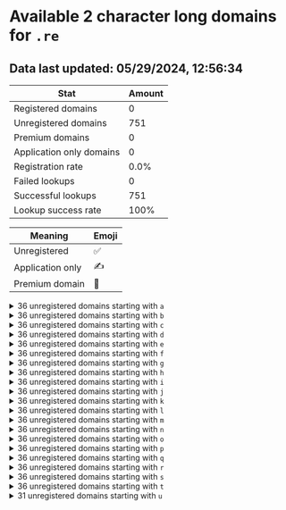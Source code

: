 # Available 2 character long domains for `.re`

## Data last updated: 05/29/2024, 12:56:34

|Stat|Amount|
|--|--|
|Registered domains|0|
|Unregistered domains|751|
|Premium domains|0|
|Application only domains|0|
|Registration rate|0.0%|
|Failed lookups|0|
|Successful lookups|751|
|Lookup success rate|100%|


|Meaning|Emoji|
|--|--|
|Unregistered|:white_check_mark:|
|Application only|:writing_hand:|
|Premium domain|:gem:|

<details>
<summary>36 unregistered domains starting with <bold><code>a</code></bold></summary>

|Type|Domain|
|--|--|
|:white_check_mark:|`a0.re`|
|:white_check_mark:|`a1.re`|
|:white_check_mark:|`a2.re`|
|:white_check_mark:|`a3.re`|
|:white_check_mark:|`a4.re`|
|:white_check_mark:|`a5.re`|
|:white_check_mark:|`a6.re`|
|:white_check_mark:|`a7.re`|
|:white_check_mark:|`a8.re`|
|:white_check_mark:|`a9.re`|
|:white_check_mark:|`aa.re`|
|:white_check_mark:|`ab.re`|
|:white_check_mark:|`ac.re`|
|:white_check_mark:|`ad.re`|
|:white_check_mark:|`ae.re`|
|:white_check_mark:|`af.re`|
|:white_check_mark:|`ag.re`|
|:white_check_mark:|`ah.re`|
|:white_check_mark:|`ai.re`|
|:white_check_mark:|`aj.re`|
|:white_check_mark:|`ak.re`|
|:white_check_mark:|`al.re`|
|:white_check_mark:|`am.re`|
|:white_check_mark:|`an.re`|
|:white_check_mark:|`ao.re`|
|:white_check_mark:|`ap.re`|
|:white_check_mark:|`aq.re`|
|:white_check_mark:|`ar.re`|
|:white_check_mark:|`as.re`|
|:white_check_mark:|`at.re`|
|:white_check_mark:|`au.re`|
|:white_check_mark:|`av.re`|
|:white_check_mark:|`aw.re`|
|:white_check_mark:|`ax.re`|
|:white_check_mark:|`ay.re`|
|:white_check_mark:|`az.re`|
</details>
<details>
<summary>36 unregistered domains starting with <bold><code>b</code></bold></summary>

|Type|Domain|
|--|--|
|:white_check_mark:|`b0.re`|
|:white_check_mark:|`b1.re`|
|:white_check_mark:|`b2.re`|
|:white_check_mark:|`b3.re`|
|:white_check_mark:|`b4.re`|
|:white_check_mark:|`b5.re`|
|:white_check_mark:|`b6.re`|
|:white_check_mark:|`b7.re`|
|:white_check_mark:|`b8.re`|
|:white_check_mark:|`b9.re`|
|:white_check_mark:|`ba.re`|
|:white_check_mark:|`bb.re`|
|:white_check_mark:|`bc.re`|
|:white_check_mark:|`bd.re`|
|:white_check_mark:|`be.re`|
|:white_check_mark:|`bf.re`|
|:white_check_mark:|`bg.re`|
|:white_check_mark:|`bh.re`|
|:white_check_mark:|`bi.re`|
|:white_check_mark:|`bj.re`|
|:white_check_mark:|`bk.re`|
|:white_check_mark:|`bl.re`|
|:white_check_mark:|`bm.re`|
|:white_check_mark:|`bn.re`|
|:white_check_mark:|`bo.re`|
|:white_check_mark:|`bp.re`|
|:white_check_mark:|`bq.re`|
|:white_check_mark:|`br.re`|
|:white_check_mark:|`bs.re`|
|:white_check_mark:|`bt.re`|
|:white_check_mark:|`bu.re`|
|:white_check_mark:|`bv.re`|
|:white_check_mark:|`bw.re`|
|:white_check_mark:|`bx.re`|
|:white_check_mark:|`by.re`|
|:white_check_mark:|`bz.re`|
</details>
<details>
<summary>36 unregistered domains starting with <bold><code>c</code></bold></summary>

|Type|Domain|
|--|--|
|:white_check_mark:|`c0.re`|
|:white_check_mark:|`c1.re`|
|:white_check_mark:|`c2.re`|
|:white_check_mark:|`c3.re`|
|:white_check_mark:|`c4.re`|
|:white_check_mark:|`c5.re`|
|:white_check_mark:|`c6.re`|
|:white_check_mark:|`c7.re`|
|:white_check_mark:|`c8.re`|
|:white_check_mark:|`c9.re`|
|:white_check_mark:|`ca.re`|
|:white_check_mark:|`cb.re`|
|:white_check_mark:|`cc.re`|
|:white_check_mark:|`cd.re`|
|:white_check_mark:|`ce.re`|
|:white_check_mark:|`cf.re`|
|:white_check_mark:|`cg.re`|
|:white_check_mark:|`ch.re`|
|:white_check_mark:|`ci.re`|
|:white_check_mark:|`cj.re`|
|:white_check_mark:|`ck.re`|
|:white_check_mark:|`cl.re`|
|:white_check_mark:|`cm.re`|
|:white_check_mark:|`cn.re`|
|:white_check_mark:|`co.re`|
|:white_check_mark:|`cp.re`|
|:white_check_mark:|`cq.re`|
|:white_check_mark:|`cr.re`|
|:white_check_mark:|`cs.re`|
|:white_check_mark:|`ct.re`|
|:white_check_mark:|`cu.re`|
|:white_check_mark:|`cv.re`|
|:white_check_mark:|`cw.re`|
|:white_check_mark:|`cx.re`|
|:white_check_mark:|`cy.re`|
|:white_check_mark:|`cz.re`|
</details>
<details>
<summary>36 unregistered domains starting with <bold><code>d</code></bold></summary>

|Type|Domain|
|--|--|
|:white_check_mark:|`d0.re`|
|:white_check_mark:|`d1.re`|
|:white_check_mark:|`d2.re`|
|:white_check_mark:|`d3.re`|
|:white_check_mark:|`d4.re`|
|:white_check_mark:|`d5.re`|
|:white_check_mark:|`d6.re`|
|:white_check_mark:|`d7.re`|
|:white_check_mark:|`d8.re`|
|:white_check_mark:|`d9.re`|
|:white_check_mark:|`da.re`|
|:white_check_mark:|`db.re`|
|:white_check_mark:|`dc.re`|
|:white_check_mark:|`dd.re`|
|:white_check_mark:|`de.re`|
|:white_check_mark:|`df.re`|
|:white_check_mark:|`dg.re`|
|:white_check_mark:|`dh.re`|
|:white_check_mark:|`di.re`|
|:white_check_mark:|`dj.re`|
|:white_check_mark:|`dk.re`|
|:white_check_mark:|`dl.re`|
|:white_check_mark:|`dm.re`|
|:white_check_mark:|`dn.re`|
|:white_check_mark:|`do.re`|
|:white_check_mark:|`dp.re`|
|:white_check_mark:|`dq.re`|
|:white_check_mark:|`dr.re`|
|:white_check_mark:|`ds.re`|
|:white_check_mark:|`dt.re`|
|:white_check_mark:|`du.re`|
|:white_check_mark:|`dv.re`|
|:white_check_mark:|`dw.re`|
|:white_check_mark:|`dx.re`|
|:white_check_mark:|`dy.re`|
|:white_check_mark:|`dz.re`|
</details>
<details>
<summary>36 unregistered domains starting with <bold><code>e</code></bold></summary>

|Type|Domain|
|--|--|
|:white_check_mark:|`e0.re`|
|:white_check_mark:|`e1.re`|
|:white_check_mark:|`e2.re`|
|:white_check_mark:|`e3.re`|
|:white_check_mark:|`e4.re`|
|:white_check_mark:|`e5.re`|
|:white_check_mark:|`e6.re`|
|:white_check_mark:|`e7.re`|
|:white_check_mark:|`e8.re`|
|:white_check_mark:|`e9.re`|
|:white_check_mark:|`ea.re`|
|:white_check_mark:|`eb.re`|
|:white_check_mark:|`ec.re`|
|:white_check_mark:|`ed.re`|
|:white_check_mark:|`ee.re`|
|:white_check_mark:|`ef.re`|
|:white_check_mark:|`eg.re`|
|:white_check_mark:|`eh.re`|
|:white_check_mark:|`ei.re`|
|:white_check_mark:|`ej.re`|
|:white_check_mark:|`ek.re`|
|:white_check_mark:|`el.re`|
|:white_check_mark:|`em.re`|
|:white_check_mark:|`en.re`|
|:white_check_mark:|`eo.re`|
|:white_check_mark:|`ep.re`|
|:white_check_mark:|`eq.re`|
|:white_check_mark:|`er.re`|
|:white_check_mark:|`es.re`|
|:white_check_mark:|`et.re`|
|:white_check_mark:|`eu.re`|
|:white_check_mark:|`ev.re`|
|:white_check_mark:|`ew.re`|
|:white_check_mark:|`ex.re`|
|:white_check_mark:|`ey.re`|
|:white_check_mark:|`ez.re`|
</details>
<details>
<summary>36 unregistered domains starting with <bold><code>f</code></bold></summary>

|Type|Domain|
|--|--|
|:white_check_mark:|`f0.re`|
|:white_check_mark:|`f1.re`|
|:white_check_mark:|`f2.re`|
|:white_check_mark:|`f3.re`|
|:white_check_mark:|`f4.re`|
|:white_check_mark:|`f5.re`|
|:white_check_mark:|`f6.re`|
|:white_check_mark:|`f7.re`|
|:white_check_mark:|`f8.re`|
|:white_check_mark:|`f9.re`|
|:white_check_mark:|`fa.re`|
|:white_check_mark:|`fb.re`|
|:white_check_mark:|`fc.re`|
|:white_check_mark:|`fd.re`|
|:white_check_mark:|`fe.re`|
|:white_check_mark:|`ff.re`|
|:white_check_mark:|`fg.re`|
|:white_check_mark:|`fh.re`|
|:white_check_mark:|`fi.re`|
|:white_check_mark:|`fj.re`|
|:white_check_mark:|`fk.re`|
|:white_check_mark:|`fl.re`|
|:white_check_mark:|`fm.re`|
|:white_check_mark:|`fn.re`|
|:white_check_mark:|`fo.re`|
|:white_check_mark:|`fp.re`|
|:white_check_mark:|`fq.re`|
|:white_check_mark:|`fr.re`|
|:white_check_mark:|`fs.re`|
|:white_check_mark:|`ft.re`|
|:white_check_mark:|`fu.re`|
|:white_check_mark:|`fv.re`|
|:white_check_mark:|`fw.re`|
|:white_check_mark:|`fx.re`|
|:white_check_mark:|`fy.re`|
|:white_check_mark:|`fz.re`|
</details>
<details>
<summary>36 unregistered domains starting with <bold><code>g</code></bold></summary>

|Type|Domain|
|--|--|
|:white_check_mark:|`g0.re`|
|:white_check_mark:|`g1.re`|
|:white_check_mark:|`g2.re`|
|:white_check_mark:|`g3.re`|
|:white_check_mark:|`g4.re`|
|:white_check_mark:|`g5.re`|
|:white_check_mark:|`g6.re`|
|:white_check_mark:|`g7.re`|
|:white_check_mark:|`g8.re`|
|:white_check_mark:|`g9.re`|
|:white_check_mark:|`ga.re`|
|:white_check_mark:|`gb.re`|
|:white_check_mark:|`gc.re`|
|:white_check_mark:|`gd.re`|
|:white_check_mark:|`ge.re`|
|:white_check_mark:|`gf.re`|
|:white_check_mark:|`gg.re`|
|:white_check_mark:|`gh.re`|
|:white_check_mark:|`gi.re`|
|:white_check_mark:|`gj.re`|
|:white_check_mark:|`gk.re`|
|:white_check_mark:|`gl.re`|
|:white_check_mark:|`gm.re`|
|:white_check_mark:|`gn.re`|
|:white_check_mark:|`go.re`|
|:white_check_mark:|`gp.re`|
|:white_check_mark:|`gq.re`|
|:white_check_mark:|`gr.re`|
|:white_check_mark:|`gs.re`|
|:white_check_mark:|`gt.re`|
|:white_check_mark:|`gu.re`|
|:white_check_mark:|`gv.re`|
|:white_check_mark:|`gw.re`|
|:white_check_mark:|`gx.re`|
|:white_check_mark:|`gy.re`|
|:white_check_mark:|`gz.re`|
</details>
<details>
<summary>36 unregistered domains starting with <bold><code>h</code></bold></summary>

|Type|Domain|
|--|--|
|:white_check_mark:|`h0.re`|
|:white_check_mark:|`h1.re`|
|:white_check_mark:|`h2.re`|
|:white_check_mark:|`h3.re`|
|:white_check_mark:|`h4.re`|
|:white_check_mark:|`h5.re`|
|:white_check_mark:|`h6.re`|
|:white_check_mark:|`h7.re`|
|:white_check_mark:|`h8.re`|
|:white_check_mark:|`h9.re`|
|:white_check_mark:|`ha.re`|
|:white_check_mark:|`hb.re`|
|:white_check_mark:|`hc.re`|
|:white_check_mark:|`hd.re`|
|:white_check_mark:|`he.re`|
|:white_check_mark:|`hf.re`|
|:white_check_mark:|`hg.re`|
|:white_check_mark:|`hh.re`|
|:white_check_mark:|`hi.re`|
|:white_check_mark:|`hj.re`|
|:white_check_mark:|`hk.re`|
|:white_check_mark:|`hl.re`|
|:white_check_mark:|`hm.re`|
|:white_check_mark:|`hn.re`|
|:white_check_mark:|`ho.re`|
|:white_check_mark:|`hp.re`|
|:white_check_mark:|`hq.re`|
|:white_check_mark:|`hr.re`|
|:white_check_mark:|`hs.re`|
|:white_check_mark:|`ht.re`|
|:white_check_mark:|`hu.re`|
|:white_check_mark:|`hv.re`|
|:white_check_mark:|`hw.re`|
|:white_check_mark:|`hx.re`|
|:white_check_mark:|`hy.re`|
|:white_check_mark:|`hz.re`|
</details>
<details>
<summary>36 unregistered domains starting with <bold><code>i</code></bold></summary>

|Type|Domain|
|--|--|
|:white_check_mark:|`i0.re`|
|:white_check_mark:|`i1.re`|
|:white_check_mark:|`i2.re`|
|:white_check_mark:|`i3.re`|
|:white_check_mark:|`i4.re`|
|:white_check_mark:|`i5.re`|
|:white_check_mark:|`i6.re`|
|:white_check_mark:|`i7.re`|
|:white_check_mark:|`i8.re`|
|:white_check_mark:|`i9.re`|
|:white_check_mark:|`ia.re`|
|:white_check_mark:|`ib.re`|
|:white_check_mark:|`ic.re`|
|:white_check_mark:|`id.re`|
|:white_check_mark:|`ie.re`|
|:white_check_mark:|`if.re`|
|:white_check_mark:|`ig.re`|
|:white_check_mark:|`ih.re`|
|:white_check_mark:|`ii.re`|
|:white_check_mark:|`ij.re`|
|:white_check_mark:|`ik.re`|
|:white_check_mark:|`il.re`|
|:white_check_mark:|`im.re`|
|:white_check_mark:|`in.re`|
|:white_check_mark:|`io.re`|
|:white_check_mark:|`ip.re`|
|:white_check_mark:|`iq.re`|
|:white_check_mark:|`ir.re`|
|:white_check_mark:|`is.re`|
|:white_check_mark:|`it.re`|
|:white_check_mark:|`iu.re`|
|:white_check_mark:|`iv.re`|
|:white_check_mark:|`iw.re`|
|:white_check_mark:|`ix.re`|
|:white_check_mark:|`iy.re`|
|:white_check_mark:|`iz.re`|
</details>
<details>
<summary>36 unregistered domains starting with <bold><code>j</code></bold></summary>

|Type|Domain|
|--|--|
|:white_check_mark:|`j0.re`|
|:white_check_mark:|`j1.re`|
|:white_check_mark:|`j2.re`|
|:white_check_mark:|`j3.re`|
|:white_check_mark:|`j4.re`|
|:white_check_mark:|`j5.re`|
|:white_check_mark:|`j6.re`|
|:white_check_mark:|`j7.re`|
|:white_check_mark:|`j8.re`|
|:white_check_mark:|`j9.re`|
|:white_check_mark:|`ja.re`|
|:white_check_mark:|`jb.re`|
|:white_check_mark:|`jc.re`|
|:white_check_mark:|`jd.re`|
|:white_check_mark:|`je.re`|
|:white_check_mark:|`jf.re`|
|:white_check_mark:|`jg.re`|
|:white_check_mark:|`jh.re`|
|:white_check_mark:|`ji.re`|
|:white_check_mark:|`jj.re`|
|:white_check_mark:|`jk.re`|
|:white_check_mark:|`jl.re`|
|:white_check_mark:|`jm.re`|
|:white_check_mark:|`jn.re`|
|:white_check_mark:|`jo.re`|
|:white_check_mark:|`jp.re`|
|:white_check_mark:|`jq.re`|
|:white_check_mark:|`jr.re`|
|:white_check_mark:|`js.re`|
|:white_check_mark:|`jt.re`|
|:white_check_mark:|`ju.re`|
|:white_check_mark:|`jv.re`|
|:white_check_mark:|`jw.re`|
|:white_check_mark:|`jx.re`|
|:white_check_mark:|`jy.re`|
|:white_check_mark:|`jz.re`|
</details>
<details>
<summary>36 unregistered domains starting with <bold><code>k</code></bold></summary>

|Type|Domain|
|--|--|
|:white_check_mark:|`k0.re`|
|:white_check_mark:|`k1.re`|
|:white_check_mark:|`k2.re`|
|:white_check_mark:|`k3.re`|
|:white_check_mark:|`k4.re`|
|:white_check_mark:|`k5.re`|
|:white_check_mark:|`k6.re`|
|:white_check_mark:|`k7.re`|
|:white_check_mark:|`k8.re`|
|:white_check_mark:|`k9.re`|
|:white_check_mark:|`ka.re`|
|:white_check_mark:|`kb.re`|
|:white_check_mark:|`kc.re`|
|:white_check_mark:|`kd.re`|
|:white_check_mark:|`ke.re`|
|:white_check_mark:|`kf.re`|
|:white_check_mark:|`kg.re`|
|:white_check_mark:|`kh.re`|
|:white_check_mark:|`ki.re`|
|:white_check_mark:|`kj.re`|
|:white_check_mark:|`kk.re`|
|:white_check_mark:|`kl.re`|
|:white_check_mark:|`km.re`|
|:white_check_mark:|`kn.re`|
|:white_check_mark:|`ko.re`|
|:white_check_mark:|`kp.re`|
|:white_check_mark:|`kq.re`|
|:white_check_mark:|`kr.re`|
|:white_check_mark:|`ks.re`|
|:white_check_mark:|`kt.re`|
|:white_check_mark:|`ku.re`|
|:white_check_mark:|`kv.re`|
|:white_check_mark:|`kw.re`|
|:white_check_mark:|`kx.re`|
|:white_check_mark:|`ky.re`|
|:white_check_mark:|`kz.re`|
</details>
<details>
<summary>36 unregistered domains starting with <bold><code>l</code></bold></summary>

|Type|Domain|
|--|--|
|:white_check_mark:|`l0.re`|
|:white_check_mark:|`l1.re`|
|:white_check_mark:|`l2.re`|
|:white_check_mark:|`l3.re`|
|:white_check_mark:|`l4.re`|
|:white_check_mark:|`l5.re`|
|:white_check_mark:|`l6.re`|
|:white_check_mark:|`l7.re`|
|:white_check_mark:|`l8.re`|
|:white_check_mark:|`l9.re`|
|:white_check_mark:|`la.re`|
|:white_check_mark:|`lb.re`|
|:white_check_mark:|`lc.re`|
|:white_check_mark:|`ld.re`|
|:white_check_mark:|`le.re`|
|:white_check_mark:|`lf.re`|
|:white_check_mark:|`lg.re`|
|:white_check_mark:|`lh.re`|
|:white_check_mark:|`li.re`|
|:white_check_mark:|`lj.re`|
|:white_check_mark:|`lk.re`|
|:white_check_mark:|`ll.re`|
|:white_check_mark:|`lm.re`|
|:white_check_mark:|`ln.re`|
|:white_check_mark:|`lo.re`|
|:white_check_mark:|`lp.re`|
|:white_check_mark:|`lq.re`|
|:white_check_mark:|`lr.re`|
|:white_check_mark:|`ls.re`|
|:white_check_mark:|`lt.re`|
|:white_check_mark:|`lu.re`|
|:white_check_mark:|`lv.re`|
|:white_check_mark:|`lw.re`|
|:white_check_mark:|`lx.re`|
|:white_check_mark:|`ly.re`|
|:white_check_mark:|`lz.re`|
</details>
<details>
<summary>36 unregistered domains starting with <bold><code>m</code></bold></summary>

|Type|Domain|
|--|--|
|:white_check_mark:|`m0.re`|
|:white_check_mark:|`m1.re`|
|:white_check_mark:|`m2.re`|
|:white_check_mark:|`m3.re`|
|:white_check_mark:|`m4.re`|
|:white_check_mark:|`m5.re`|
|:white_check_mark:|`m6.re`|
|:white_check_mark:|`m7.re`|
|:white_check_mark:|`m8.re`|
|:white_check_mark:|`m9.re`|
|:white_check_mark:|`ma.re`|
|:white_check_mark:|`mb.re`|
|:white_check_mark:|`mc.re`|
|:white_check_mark:|`md.re`|
|:white_check_mark:|`me.re`|
|:white_check_mark:|`mf.re`|
|:white_check_mark:|`mg.re`|
|:white_check_mark:|`mh.re`|
|:white_check_mark:|`mi.re`|
|:white_check_mark:|`mj.re`|
|:white_check_mark:|`mk.re`|
|:white_check_mark:|`ml.re`|
|:white_check_mark:|`mm.re`|
|:white_check_mark:|`mn.re`|
|:white_check_mark:|`mo.re`|
|:white_check_mark:|`mp.re`|
|:white_check_mark:|`mq.re`|
|:white_check_mark:|`mr.re`|
|:white_check_mark:|`ms.re`|
|:white_check_mark:|`mt.re`|
|:white_check_mark:|`mu.re`|
|:white_check_mark:|`mv.re`|
|:white_check_mark:|`mw.re`|
|:white_check_mark:|`mx.re`|
|:white_check_mark:|`my.re`|
|:white_check_mark:|`mz.re`|
</details>
<details>
<summary>36 unregistered domains starting with <bold><code>n</code></bold></summary>

|Type|Domain|
|--|--|
|:white_check_mark:|`n0.re`|
|:white_check_mark:|`n1.re`|
|:white_check_mark:|`n2.re`|
|:white_check_mark:|`n3.re`|
|:white_check_mark:|`n4.re`|
|:white_check_mark:|`n5.re`|
|:white_check_mark:|`n6.re`|
|:white_check_mark:|`n7.re`|
|:white_check_mark:|`n8.re`|
|:white_check_mark:|`n9.re`|
|:white_check_mark:|`na.re`|
|:white_check_mark:|`nb.re`|
|:white_check_mark:|`nc.re`|
|:white_check_mark:|`nd.re`|
|:white_check_mark:|`ne.re`|
|:white_check_mark:|`nf.re`|
|:white_check_mark:|`ng.re`|
|:white_check_mark:|`nh.re`|
|:white_check_mark:|`ni.re`|
|:white_check_mark:|`nj.re`|
|:white_check_mark:|`nk.re`|
|:white_check_mark:|`nl.re`|
|:white_check_mark:|`nm.re`|
|:white_check_mark:|`nn.re`|
|:white_check_mark:|`no.re`|
|:white_check_mark:|`np.re`|
|:white_check_mark:|`nq.re`|
|:white_check_mark:|`nr.re`|
|:white_check_mark:|`ns.re`|
|:white_check_mark:|`nt.re`|
|:white_check_mark:|`nu.re`|
|:white_check_mark:|`nv.re`|
|:white_check_mark:|`nw.re`|
|:white_check_mark:|`nx.re`|
|:white_check_mark:|`ny.re`|
|:white_check_mark:|`nz.re`|
</details>
<details>
<summary>36 unregistered domains starting with <bold><code>o</code></bold></summary>

|Type|Domain|
|--|--|
|:white_check_mark:|`o0.re`|
|:white_check_mark:|`o1.re`|
|:white_check_mark:|`o2.re`|
|:white_check_mark:|`o3.re`|
|:white_check_mark:|`o4.re`|
|:white_check_mark:|`o5.re`|
|:white_check_mark:|`o6.re`|
|:white_check_mark:|`o7.re`|
|:white_check_mark:|`o8.re`|
|:white_check_mark:|`o9.re`|
|:white_check_mark:|`oa.re`|
|:white_check_mark:|`ob.re`|
|:white_check_mark:|`oc.re`|
|:white_check_mark:|`od.re`|
|:white_check_mark:|`oe.re`|
|:white_check_mark:|`of.re`|
|:white_check_mark:|`og.re`|
|:white_check_mark:|`oh.re`|
|:white_check_mark:|`oi.re`|
|:white_check_mark:|`oj.re`|
|:white_check_mark:|`ok.re`|
|:white_check_mark:|`ol.re`|
|:white_check_mark:|`om.re`|
|:white_check_mark:|`on.re`|
|:white_check_mark:|`oo.re`|
|:white_check_mark:|`op.re`|
|:white_check_mark:|`oq.re`|
|:white_check_mark:|`or.re`|
|:white_check_mark:|`os.re`|
|:white_check_mark:|`ot.re`|
|:white_check_mark:|`ou.re`|
|:white_check_mark:|`ov.re`|
|:white_check_mark:|`ow.re`|
|:white_check_mark:|`ox.re`|
|:white_check_mark:|`oy.re`|
|:white_check_mark:|`oz.re`|
</details>
<details>
<summary>36 unregistered domains starting with <bold><code>p</code></bold></summary>

|Type|Domain|
|--|--|
|:white_check_mark:|`p0.re`|
|:white_check_mark:|`p1.re`|
|:white_check_mark:|`p2.re`|
|:white_check_mark:|`p3.re`|
|:white_check_mark:|`p4.re`|
|:white_check_mark:|`p5.re`|
|:white_check_mark:|`p6.re`|
|:white_check_mark:|`p7.re`|
|:white_check_mark:|`p8.re`|
|:white_check_mark:|`p9.re`|
|:white_check_mark:|`pa.re`|
|:white_check_mark:|`pb.re`|
|:white_check_mark:|`pc.re`|
|:white_check_mark:|`pd.re`|
|:white_check_mark:|`pe.re`|
|:white_check_mark:|`pf.re`|
|:white_check_mark:|`pg.re`|
|:white_check_mark:|`ph.re`|
|:white_check_mark:|`pi.re`|
|:white_check_mark:|`pj.re`|
|:white_check_mark:|`pk.re`|
|:white_check_mark:|`pl.re`|
|:white_check_mark:|`pm.re`|
|:white_check_mark:|`pn.re`|
|:white_check_mark:|`po.re`|
|:white_check_mark:|`pp.re`|
|:white_check_mark:|`pq.re`|
|:white_check_mark:|`pr.re`|
|:white_check_mark:|`ps.re`|
|:white_check_mark:|`pt.re`|
|:white_check_mark:|`pu.re`|
|:white_check_mark:|`pv.re`|
|:white_check_mark:|`pw.re`|
|:white_check_mark:|`px.re`|
|:white_check_mark:|`py.re`|
|:white_check_mark:|`pz.re`|
</details>
<details>
<summary>36 unregistered domains starting with <bold><code>q</code></bold></summary>

|Type|Domain|
|--|--|
|:white_check_mark:|`q0.re`|
|:white_check_mark:|`q1.re`|
|:white_check_mark:|`q2.re`|
|:white_check_mark:|`q3.re`|
|:white_check_mark:|`q4.re`|
|:white_check_mark:|`q5.re`|
|:white_check_mark:|`q6.re`|
|:white_check_mark:|`q7.re`|
|:white_check_mark:|`q8.re`|
|:white_check_mark:|`q9.re`|
|:white_check_mark:|`qa.re`|
|:white_check_mark:|`qb.re`|
|:white_check_mark:|`qc.re`|
|:white_check_mark:|`qd.re`|
|:white_check_mark:|`qe.re`|
|:white_check_mark:|`qf.re`|
|:white_check_mark:|`qg.re`|
|:white_check_mark:|`qh.re`|
|:white_check_mark:|`qi.re`|
|:white_check_mark:|`qj.re`|
|:white_check_mark:|`qk.re`|
|:white_check_mark:|`ql.re`|
|:white_check_mark:|`qm.re`|
|:white_check_mark:|`qn.re`|
|:white_check_mark:|`qo.re`|
|:white_check_mark:|`qp.re`|
|:white_check_mark:|`qq.re`|
|:white_check_mark:|`qr.re`|
|:white_check_mark:|`qs.re`|
|:white_check_mark:|`qt.re`|
|:white_check_mark:|`qu.re`|
|:white_check_mark:|`qv.re`|
|:white_check_mark:|`qw.re`|
|:white_check_mark:|`qx.re`|
|:white_check_mark:|`qy.re`|
|:white_check_mark:|`qz.re`|
</details>
<details>
<summary>36 unregistered domains starting with <bold><code>r</code></bold></summary>

|Type|Domain|
|--|--|
|:white_check_mark:|`r0.re`|
|:white_check_mark:|`r1.re`|
|:white_check_mark:|`r2.re`|
|:white_check_mark:|`r3.re`|
|:white_check_mark:|`r4.re`|
|:white_check_mark:|`r5.re`|
|:white_check_mark:|`r6.re`|
|:white_check_mark:|`r7.re`|
|:white_check_mark:|`r8.re`|
|:white_check_mark:|`r9.re`|
|:white_check_mark:|`ra.re`|
|:white_check_mark:|`rb.re`|
|:white_check_mark:|`rc.re`|
|:white_check_mark:|`rd.re`|
|:white_check_mark:|`re.re`|
|:white_check_mark:|`rf.re`|
|:white_check_mark:|`rg.re`|
|:white_check_mark:|`rh.re`|
|:white_check_mark:|`ri.re`|
|:white_check_mark:|`rj.re`|
|:white_check_mark:|`rk.re`|
|:white_check_mark:|`rl.re`|
|:white_check_mark:|`rm.re`|
|:white_check_mark:|`rn.re`|
|:white_check_mark:|`ro.re`|
|:white_check_mark:|`rp.re`|
|:white_check_mark:|`rq.re`|
|:white_check_mark:|`rr.re`|
|:white_check_mark:|`rs.re`|
|:white_check_mark:|`rt.re`|
|:white_check_mark:|`ru.re`|
|:white_check_mark:|`rv.re`|
|:white_check_mark:|`rw.re`|
|:white_check_mark:|`rx.re`|
|:white_check_mark:|`ry.re`|
|:white_check_mark:|`rz.re`|
</details>
<details>
<summary>36 unregistered domains starting with <bold><code>s</code></bold></summary>

|Type|Domain|
|--|--|
|:white_check_mark:|`s0.re`|
|:white_check_mark:|`s1.re`|
|:white_check_mark:|`s2.re`|
|:white_check_mark:|`s3.re`|
|:white_check_mark:|`s4.re`|
|:white_check_mark:|`s5.re`|
|:white_check_mark:|`s6.re`|
|:white_check_mark:|`s7.re`|
|:white_check_mark:|`s8.re`|
|:white_check_mark:|`s9.re`|
|:white_check_mark:|`sa.re`|
|:white_check_mark:|`sb.re`|
|:white_check_mark:|`sc.re`|
|:white_check_mark:|`sd.re`|
|:white_check_mark:|`se.re`|
|:white_check_mark:|`sf.re`|
|:white_check_mark:|`sg.re`|
|:white_check_mark:|`sh.re`|
|:white_check_mark:|`si.re`|
|:white_check_mark:|`sj.re`|
|:white_check_mark:|`sk.re`|
|:white_check_mark:|`sl.re`|
|:white_check_mark:|`sm.re`|
|:white_check_mark:|`sn.re`|
|:white_check_mark:|`so.re`|
|:white_check_mark:|`sp.re`|
|:white_check_mark:|`sq.re`|
|:white_check_mark:|`sr.re`|
|:white_check_mark:|`ss.re`|
|:white_check_mark:|`st.re`|
|:white_check_mark:|`su.re`|
|:white_check_mark:|`sv.re`|
|:white_check_mark:|`sw.re`|
|:white_check_mark:|`sx.re`|
|:white_check_mark:|`sy.re`|
|:white_check_mark:|`sz.re`|
</details>
<details>
<summary>36 unregistered domains starting with <bold><code>t</code></bold></summary>

|Type|Domain|
|--|--|
|:white_check_mark:|`t0.re`|
|:white_check_mark:|`t1.re`|
|:white_check_mark:|`t2.re`|
|:white_check_mark:|`t3.re`|
|:white_check_mark:|`t4.re`|
|:white_check_mark:|`t5.re`|
|:white_check_mark:|`t6.re`|
|:white_check_mark:|`t7.re`|
|:white_check_mark:|`t8.re`|
|:white_check_mark:|`t9.re`|
|:white_check_mark:|`ta.re`|
|:white_check_mark:|`tb.re`|
|:white_check_mark:|`tc.re`|
|:white_check_mark:|`td.re`|
|:white_check_mark:|`te.re`|
|:white_check_mark:|`tf.re`|
|:white_check_mark:|`tg.re`|
|:white_check_mark:|`th.re`|
|:white_check_mark:|`ti.re`|
|:white_check_mark:|`tj.re`|
|:white_check_mark:|`tk.re`|
|:white_check_mark:|`tl.re`|
|:white_check_mark:|`tm.re`|
|:white_check_mark:|`tn.re`|
|:white_check_mark:|`to.re`|
|:white_check_mark:|`tp.re`|
|:white_check_mark:|`tq.re`|
|:white_check_mark:|`tr.re`|
|:white_check_mark:|`ts.re`|
|:white_check_mark:|`tt.re`|
|:white_check_mark:|`tu.re`|
|:white_check_mark:|`tv.re`|
|:white_check_mark:|`tw.re`|
|:white_check_mark:|`tx.re`|
|:white_check_mark:|`ty.re`|
|:white_check_mark:|`tz.re`|
</details>
<details>
<summary>31 unregistered domains starting with <bold><code>u</code></bold></summary>

|Type|Domain|
|--|--|
|:white_check_mark:|`u0.re`|
|:white_check_mark:|`u1.re`|
|:white_check_mark:|`u2.re`|
|:white_check_mark:|`u3.re`|
|:white_check_mark:|`u4.re`|
|:white_check_mark:|`ua.re`|
|:white_check_mark:|`ub.re`|
|:white_check_mark:|`uc.re`|
|:white_check_mark:|`ud.re`|
|:white_check_mark:|`ue.re`|
|:white_check_mark:|`uf.re`|
|:white_check_mark:|`ug.re`|
|:white_check_mark:|`uh.re`|
|:white_check_mark:|`ui.re`|
|:white_check_mark:|`uj.re`|
|:white_check_mark:|`uk.re`|
|:white_check_mark:|`ul.re`|
|:white_check_mark:|`um.re`|
|:white_check_mark:|`un.re`|
|:white_check_mark:|`uo.re`|
|:white_check_mark:|`up.re`|
|:white_check_mark:|`uq.re`|
|:white_check_mark:|`ur.re`|
|:white_check_mark:|`us.re`|
|:white_check_mark:|`ut.re`|
|:white_check_mark:|`uu.re`|
|:white_check_mark:|`uv.re`|
|:white_check_mark:|`uw.re`|
|:white_check_mark:|`ux.re`|
|:white_check_mark:|`uy.re`|
|:white_check_mark:|`uz.re`|
</details>
